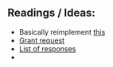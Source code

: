 ## Readings / Ideas:
- Basically reimplement [this](https://meaningalignment.substack.com/p/the-first-moral-graph)
- [Grant request](https://openai.com/index/democratic-inputs-to-ai/)
- [List of responses](https://openai.com/index/democratic-inputs-to-ai-grant-program-update/)
- 

